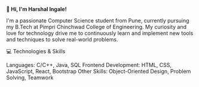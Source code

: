 **👋 Hi, I'm Harshal Ingale!**

I'm a passionate Computer Science student from Pune, currently pursuing my B.Tech at Pimpri Chinchwad College of Engineering. My curiosity and love for technology drive me to continuously learn and implement new tools and techniques to solve real-world problems.


💻 Technologies & Skills

Languages: C/C++, Java, SQL
Frontend Development: HTML, CSS, JavaScript, React, Bootstrap
Other Skills: Object-Oriented Design, Problem Solving, Teamwork
